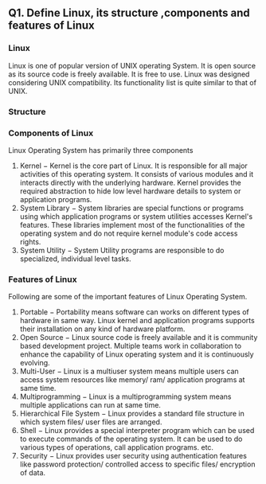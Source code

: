 ## Q1. Define Linux, its structure ,components and features of Linux
### Linux
Linux is one of popular version of UNIX operating System. It is open source as its source 
code is freely available. It is free to use. Linux was designed considering UNIX 
compatibility. Its functionality list is quite similar to that of UNIX.

### Structure




### Components of Linux
Linux Operating System has primarily three components
 1.   Kernel − Kernel is the core part of Linux. It is responsible for all major activities of 
this operating system. It consists of various modules and it interacts directly with the 
underlying hardware. Kernel provides the required abstraction to hide low level 
hardware details to system or application programs.
1. System Library − System libraries are special functions or programs using which 
application programs or system utilities accesses Kernel's features. These libraries 
implement most of the functionalities of the operating system and do not require
kernel module's code access rights.
1. System Utility − System Utility programs are responsible to do specialized, individual 
level tasks.

### Features of Linux

Following are some of the important features of Linux Operating System.
1. Portable − Portability means software can works on different types of hardware in 
same way. Linux kernel and application programs supports their installation on any 
kind of hardware platform.
2. Open Source − Linux source code is freely available and it is community based 
development project. Multiple teams work in collaboration to enhance the capability 
of Linux operating system and it is continuously evolving.
3. Multi-User − Linux is a multiuser system means multiple users can access system 
resources like memory/ ram/ application programs at same time.
4. Multiprogramming − Linux is a multiprogramming system means multiple 
applications can run at same time.
5. Hierarchical File System − Linux provides a standard file structure in which system 
files/ user files are arranged.
6. Shell − Linux provides a special interpreter program which can be used to execute 
commands of the operating system. It can be used to do various types of operations, 
call application programs. etc.
7. Security − Linux provides user security using authentication features like password 
protection/ controlled access to specific files/ encryption of data.